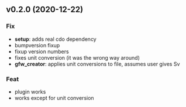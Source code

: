 ## v0.2.0 (2020-12-22)

### Fix

- **setup**: adds real cdo dependency
- bumpversion fixup
- fixup version numbers
- fixes unit conversion (it was the wrong way around)
- **gfw_creator**: applies unit conversions to file, assumes user gives Sv

### Feat

- plugin works
- works except for unit conversion
